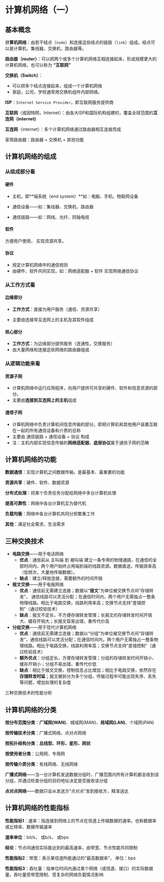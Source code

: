 # 计算机网络（一）

## 基本概念

**计算机网络**：由若干结点（`node`）和连接这些结点的链路（`link`）组成。结点可以是计算机，集线器，交换机，路由器等。

**路由器（router）**：可以把两个或多个计算机网络互相连接起来，形成规模更大的计算机网络，也可以称为 **“互联网”**

**交换机（Switch）**：

- 可以把多个结点连接起来，组成一个计算机网络
- 家庭，公司，学校通常用交换机组件内部网络。

**ISP**：`Internet Service Provider`，即互联网服务提供商

**互联网**（或因特网，Internet）：由各大ISP和国际机构组建的，覆盖全球范围的**互连网（internet)**

**互连网**（internet）：多个计算机网络通过路由器相互连接而成

家用路由器：路由器 + 交换机 + 其他功能

## 计算机网络的组成

### 从组成部分看

#### 硬件

- 主机，即**端系统（end system）**如：电脑、手机、物联网设备

- 通信设备——如：集线器、交换机、路由器
- 通信链路——如：网线、光纤、同轴电缆

#### 软件

方便用户使用， 实现资源共享。

#### 协议

- 规定计算机网络中的通信规则
- 由硬件、软件共同实现，如：网络适配器 + 软件 实现网络通信协议

### 从工作方式看

#### 边缘部分

- **工作方式**：直接为用户服务（通信、资源共享）

- 主要由连接导互连网上的主机及其软件组成

#### 核心部分

- **工作方式**：为边缘部分提供服务（连通性，交换服务）
- 由大量网络和连接这些网络的路由器组成

### 从逻辑功能来看

#### 资源子网

- 计算机网络中运行应用程序，向用户提供可共享的硬件、软件和信息资源的部分。
- 主要由**连接到互连网上的主机**组成

#### 通信子网

- 计算机网络中负责计算机间信息传输的部分。即把计算机和其他用户装置互联在一起的所有通信设备和介质的总称
- 主要由 通信链路 + 通信设备 + 协议 构成
- 注：主机内部实现信息传输的**网络适配器**，**底层协议**属于通信子网的范畴

## 计算机网络的功能

**数据通信**：实现计算机之间数据传输。是最基本、最重要的功能

**资源共享**：硬件、软件、数据资源

**分布式处理**：将某个负责任务分配给网络中多台计算机处理

**提高可靠性**：网络中各台计算机互为替代机

**负载均衡**：网络中各台计算机共同分担繁重工作

**其他**：满足社会需求，生活需求

## 三种交换技术

- **电路交换**——用于电话网络
  - **优点**：通信前从 主叫端 到 被叫端 建立一条专用的物理通路，在通信的全部时间内，两个用户始终占用端到端的线路资源。数据直送，传输效率高（低频次，大量地传输数据）。
  - **缺点**：建立/释放连接，需要额外的时间开销
- **报文交换**——用于电报网络
  - **优点**：通信前无需建立连接；数据以“**报文**”为单位被交换节点间“存储转发”， 通信线路可以灵活分配；在通信时间内，两个用户无需独占一整条物理线路。相比于电路交换，线路利用率高；交换节点支持“差错控制”（通过校验技术）
  - **缺点**：报文不定长，不方便存储转发管理；长报文的存储转发时间开销大、缓存开销大；长报文容易出错，重传代价高
- **分组交换**——用于现代计算机网络
  - **优点**：通信前无需建立连接；数据以“分组”为单位被交换节点间“存储转发”，通信线路可以灵活分配；在通信时间内，两个用户无需独占一整条物理线路。相比于电路交换，线路利用率高；交换节点支持“差错控制”（通过检验技术）
  - **额外优点**：分组定长，方便存储转发管理；分组的存储转发时间开销小、缓存开销小；分组不易出错，重传代价低
  - **缺点**：相比于报文交换，控制信息占比增加；相比于电路交换，依然存在**存储转发时延**；报文被拆分为多个分组，传输过程中可能出现失序、丢失等问题，增加处理的复杂度

三种交换技术的性能分析

## 计算机网络的分类

**按分布范围分类**：**广域网(WAN)**、城域网(MAN)、**局域网(LAN)**、个域网(PAN)

**按传输技术分类**：广播式网络，点对点网络

**按拓扑结构分类**：**总线型、环形、星形、网状**

**按使用者分类**：公用网、专用网

**按传输介质分类**：有线网络、无线网络

**广播式网络**——当一台计算机发送数据分组时，广播范围内所有计算机都会收到该分组，并通过检查分组的目的地址决定是否接收该分组

**点对点网络**——数据只会从发送方“点对点”发到接收方，精准送达

## 计算机网络的性能指标

**性能指标1**：速率：指连接到网络上的节点在信道上传输数据的速率。也称数据率或比特率、数据传输速率

**速率单位**：bit/s， 或b/s， 或bps

**结论**：节点间通信实际能达到的最高速率，由带宽、节点性能共同限制

**性能指标2**：带宽：表示某信道所能通过的“最高数据率”， 单位：bps

**性能指标3**：吞吐量：指单位时间内通过某个网络（或信道、接口）的实际数据量。吞吐量受带宽限制、受复杂的网络负载情况影响

